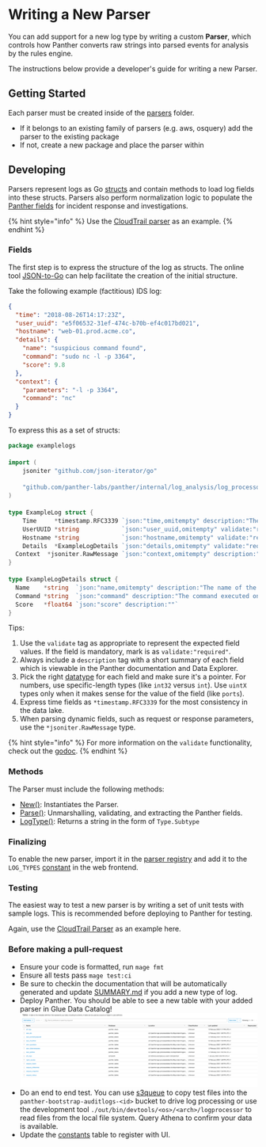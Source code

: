 # Writing a New Parser

You can add support for a new log type by writing a custom **Parser**, which controls how Panther converts raw strings into parsed events for analysis by the rules engine.

The instructions below provide a developer's guide for writing a new Parser.

## Getting Started

Each parser must be created inside of the [parsers](https://github.com/panther-labs/panther/tree/master/internal/log_analysis/log_processor/parsers) folder.

- If it belongs to an existing family of parsers (e.g. aws, osquery) add the parser to the existing package
- If not, create a new package and place the parser within

## Developing

Parsers represent logs as Go [structs](https://tour.golang.org/moretypes/2) and contain methods to load log fields into these structs. Parsers also perform normalization logic to populate the [Panther fields](log-analysis/panther-fields.md) for incident response and investigations.

{% hint style="info" %}
Use the [CloudTrail parser](https://github.com/panther-labs/panther/blob/master/internal/log_analysis/log_processor/parsers/awslogs/cloudtrail.go) as an example.
{% endhint %}

### Fields

The first step is to express the structure of the log as structs. The online tool [JSON-to-Go](https://mholt.github.io/json-to-go/) can help facilitate the creation of the initial structure.

Take the following example (factitious) IDS log:

```json
{
  "time": "2018-08-26T14:17:23Z",
  "user_uuid": "e5f06532-31ef-474c-b70b-ef4c017bd021",
  "hostname": "web-01.prod.acme.co",
  "details": {
    "name": "suspicious command found",
    "command": "sudo nc -l -p 3364",
    "score": 9.8
  },
  "context": {
    "parameters": "-l -p 3364",
    "command": "nc"
  }
}
```

To express this as a set of structs:

```go
package examplelogs

import (
	jsoniter "github.com/json-iterator/go"

	"github.com/panther-labs/panther/internal/log_analysis/log_processor/parsers/timestamp"
)

type ExampleLog struct {
	Time     *timestamp.RFC3339 `json:"time,omitempty" description:"The time of the IDS alert"`
	UserUUID *string            `json:"user_uuid,omitempty" validate:"required" description:"The user who executed the command"`
	Hostname *string            `json:"hostname,omitempty" validate:"required" description:"The hostname where the log came from"`
	Details  *ExampleLogDetails `json:"details,omitempty" validate:"required" description:"Metadata about the alert"`
  Context  *jsoniter.RawMessage `json:"context,omitempty" description:"Contextual information about the alert"`
}

type ExampleLogDetails struct {
  Name    *string  `json:"name,omitempty" description:"The name of the IDS alert"`
  Command *string  `json:"command" description:"The command executed on the host"`
  Score   *float64 `json:"score" description:""`
}
```

Tips:

1. Use the `validate` tag as appropriate to represent the expected field values. If the field is mandatory, mark is as `validate:"required"`.
1. Always include a `description` tag with a short summary of each field which is viewable in the Panther documentation and Data Explorer.
1. Pick the right [datatype](https://tour.golang.org/basics/11) for each field and make sure it's a pointer. For numbers, use specific-length types (like `int32` versus `int`). Use `uintX` types only when it makes sense for the value of the field (like `ports`).
1. Express time fields as `*timestamp.RFC3339` for the most consistency in the data lake.
1. When parsing dynamic fields, such as request or response parameters, use the `*jsoniter.RawMessage` type.

{% hint style="info" %}
For more information on the `validate` functionality, check out the [godoc](https://godoc.org/gopkg.in/go-playground/validator.v9).
{% endhint %}

### Methods

The Parser must include the following methods:

- [New()](https://github.com/panther-labs/panther/blob/master/internal/log_analysis/log_processor/parsers/awslogs/cloudtrail.go#L122): Instantiates the Parser.
- [Parse()](https://github.com/panther-labs/panther/blob/master/internal/log_analysis/log_processor/parsers/awslogs/cloudtrail.go#L127): Unmarshalling, validating, and extracting the Panther fields.
- [LogType()](https://github.com/panther-labs/panther/blob/master/internal/log_analysis/log_processor/parsers/awslogs/cloudtrail.go#L151): Returns a string in the form of `Type.Subtype`

### Finalizing

To enable the new parser, import it in the [parser registry](https://github.com/panther-labs/panther/blob/master/internal/log_analysis/log_processor/registry/registry.go) and add it to the `LOG_TYPES` [constant](https://github.com/panther-labs/panther/blob/master/web/src/constants.ts) in the web frontend.

### Testing

The easiest way to test a new parser is by writing a set of unit tests with sample logs. This is recommended before deploying to Panther for testing.

Again, use the [CloudTrail Parser](https://github.com/panther-labs/panther/blob/master/internal/log_analysis/log_processor/parsers/awslogs/cloudtrail_test.go) as an example here.

### Before making a pull-request

* Ensure your code is formatted, run `mage fmt`
* Ensure all tests pass `mage test:ci`
* Be sure to checkin the documentation that will be automatically generated and
update [SUMMARY.md](https://github.com/panther-labs/panther/blob/master/docs/gitbook/SUMMARY.md) if you add a new type of log.
* Deploy Panther. You should be able to see a new table with your added parser in Glue Data Catalog!
![Log List from Glue Catalog](../../.gitbook/assets/glue-catalog.png)
* Do an end to end test. You can use [s3queue](../../operations/ops-home.md#tools) to copy test files
into the `panther-bootstrap-auditlogs-<id>` bucket to drive log processing or use the
development tool `./out/bin/devtools/<os>/<arch>/logprocessor` to read files from the local file system.
Query Athena to confirm your data is available.
* Update the [constants](https://github.com/panther-labs/panther/blob/master/web/src/constants.ts#L79) table to register with UI.
